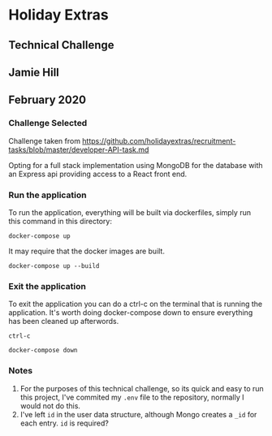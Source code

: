 # Holiday Extras

## Technical Challenge

## Jamie Hill

## February 2020

### **Challenge Selected**

Challenge taken from https://github.com/holidayextras/recruitment-tasks/blob/master/developer-API-task.md

Opting for a full stack implementation using MongoDB for the database with an Express api providing access to a React front end.

### **Run the application**

To run the application, everything will be built via dockerfiles, simply run this command in this directory:

`docker-compose up`

It may require that the docker images are built.

`docker-compose up --build`

### **Exit the application**

To exit the application you can do a ctrl-c on the terminal that is running the application. It's worth doing docker-compose down to ensure everything has been cleaned up afterwords.

`ctrl-c`

`docker-compose down`

### **Notes**

1. For the purposes of this technical challenge, so its quick and easy to run this project, I've commited my `.env` file to the repository, normally I would not do this.
2. I've left `id` in the user data structure, although Mongo creates a `_id` for each entry. `id` is required?
